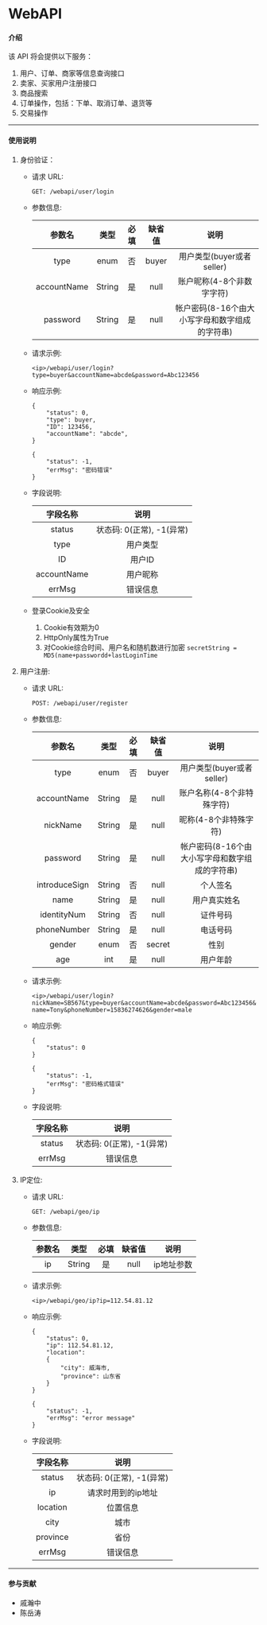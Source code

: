 # WebAPI

#### 介绍
该 API 将会提供以下服务：
1.  用户、订单、商家等信息查询接口
2.  卖家、买家用户注册接口
3.  商品搜索
4.  订单操作，包括：下单、取消订单、退货等
5.  交易操作
---
#### 使用说明

1.  身份验证：  
    + 请求 URL:
    
        ```GET: /webapi/user/login```
    
    + 参数信息:
    
        |参数名|类型|必填|缺省值|说明|
        |:----:|:----:|:----:|:----:|:----:|
        |type|enum|否|buyer|用户类型(buyer或者seller)|
        |accountName|String|是|null|账户昵称(4-8个非数字字符)|
        |password|String|是|null|帐户密码(8-16个由大小写字母和数字组成的字符串)|
    
    + 请求示例:
    
        ```<ip>/webapi/user/login?type=buyer&accountName=abcde&password=Abc123456```
    
    + 响应示例:
        ```
        {
            "status": 0,
            "type": buyer,
            "ID": 123456,
            "accountName": "abcde",
        }
        ```
      
        ```
        {
            "status": -1,
            "errMsg": "密码错误"
        }
        ```
        
    + 字段说明:
    
      |字段名称|说明|
      |:----:|:----:|
      |status|状态码: 0(正常), -1(异常)|
      |type|用户类型|
      |ID|用户ID|
      |accountName|用户昵称|
      |errMsg|错误信息|
      
    + 登录Cookie及安全
        1.  Cookie有效期为0
        2.  HttpOnly属性为True
        3.  对Cookie综合时间、用户名和随机数进行加密
        ```secretString = MD5(name+passwordd+lastLoginTime```
    
2.  用户注册:
    + 请求 URL:
        
        ```POST: /webapi/user/register```
        
    + 参数信息:
    
        |参数名|类型|必填|缺省值|说明|
        |:----:|:----:|:----:|:----:|:----:|
        |type|enum|否|buyer|用户类型(buyer或者seller)|
        |accountName|String|是|null|账户名称(4-8个非特殊字符)|
        |nickName|String|是|null|昵称(4-8个非特殊字符)|
        |password|String|是|null|帐户密码(8-16个由大小写字母和数字组成的字符串)|
        |introduceSign|String|否|null|个人签名|
        |name|String|是|null|用户真实姓名|
        |identityNum|String|否|null|证件号码|
        |phoneNumber|String|是|null|电话号码|
        |gender|enum|否|secret|性别|
        |age|int|是|null|用户年龄|
    
    + 请求示例:
    
        ```<ip>/webapi/user/login?nickName=SB567&type=buyer&accountName=abcde&password=Abc123456&name=Tony&phoneNumber=15836274626&gender=male```
    
    + 响应示例:
        ```
        {
            "status": 0
        }
        ```
      
        ```
        {
            "status": -1,
            "errMsg": "密码格式错误"
        }
        ```
        
    + 字段说明:
    
      |字段名称|说明|
      |:----:|:----:|
      |status|状态码: 0(正常), -1(异常)|
      |errMsg|错误信息|

3.  IP定位:
    + 请求 URL:
        
        ```GET: /webapi/geo/ip```
        
    + 参数信息:
    
        |参数名|类型|必填|缺省值|说明|
        |:----:|:----:|:----:|:----:|:----:|
        |ip|String|是|null|ip地址参数|
    
    + 请求示例:
    
        ```<ip>/webapi/geo/ip?ip=112.54.81.12```
    
    + 响应示例:
        ```
        {
            "status": 0,
            "ip": 112.54.81.12,
            "location":
            {
                "city": 威海市,
                "province": 山东省
            }
        }
        ```
      
        ```
        {
            "status": -1,
            "errMsg": "error message"
        }
        ```
        
    + 字段说明:
    
      |字段名称|说明|
      |:----:|:----:|
      |status|状态码: 0(正常), -1(异常)|
      |ip|请求时用到的ip地址|
      |location|位置信息|
      |city|城市|
      |province|省份|
      |errMsg|错误信息|

---
#### 参与贡献

+ 戚瀚中
+ 陈岳涛
